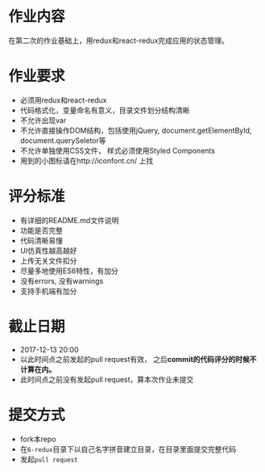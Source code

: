# 作业内容
在第二次的作业基础上，用redux和react-redux完成应用的状态管理。

# 作业要求
* 必须用redux和react-redux
* 代码格式化，变量命名有意义，目录文件划分结构清晰
* 不允许出现var
* 不允许直接操作DOM结构，包括使用jQuery, document.getElementById, document.querySeletor等
* 不允许单独使用CSS文件， 样式必须使用Styled Components
* 用到的小图标请在http://iconfont.cn/ 上找

# 评分标准
* 有详细的README.md文件说明
* 功能是否完整
* 代码清晰易懂
* UI仿真性越高越好
* 上传无关文件扣分
* 尽量多地使用ES6特性，有加分
* 没有errors, 没有warnings
* 支持手机端有加分

# 截止日期
* 2017-12-13 20:00
* 以此时间点之前发起的pull request有效， 之后**commit的代码评分的时候不计算在内。** 
* 此时间点之前没有发起pull request，算本次作业未提交

# 提交方式
* fork本repo
* 在`6-redux`目录下以自己名字拼音建立目录，在目录里面提交完整代码
* 发起`pull request`